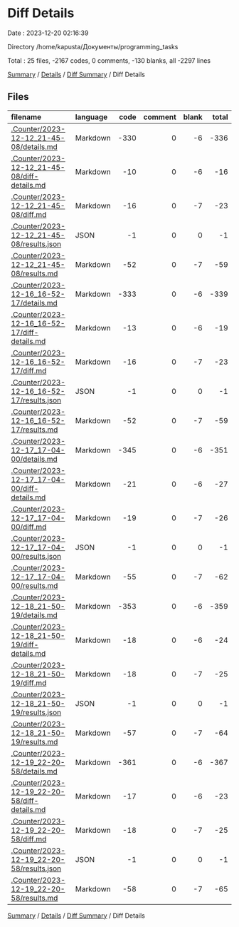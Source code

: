 # Diff Details

Date : 2023-12-20 02:16:39

Directory /home/kapusta/Документы/programming_tasks

Total : 25 files,  -2167 codes, 0 comments, -130 blanks, all -2297 lines

[Summary](results.md) / [Details](details.md) / [Diff Summary](diff.md) / Diff Details

## Files
| filename | language | code | comment | blank | total |
| :--- | :--- | ---: | ---: | ---: | ---: |
| [.Counter/2023-12-12_21-45-08/details.md](/.Counter/2023-12-12_21-45-08/details.md) | Markdown | -330 | 0 | -6 | -336 |
| [.Counter/2023-12-12_21-45-08/diff-details.md](/.Counter/2023-12-12_21-45-08/diff-details.md) | Markdown | -10 | 0 | -6 | -16 |
| [.Counter/2023-12-12_21-45-08/diff.md](/.Counter/2023-12-12_21-45-08/diff.md) | Markdown | -16 | 0 | -7 | -23 |
| [.Counter/2023-12-12_21-45-08/results.json](/.Counter/2023-12-12_21-45-08/results.json) | JSON | -1 | 0 | 0 | -1 |
| [.Counter/2023-12-12_21-45-08/results.md](/.Counter/2023-12-12_21-45-08/results.md) | Markdown | -52 | 0 | -7 | -59 |
| [.Counter/2023-12-16_16-52-17/details.md](/.Counter/2023-12-16_16-52-17/details.md) | Markdown | -333 | 0 | -6 | -339 |
| [.Counter/2023-12-16_16-52-17/diff-details.md](/.Counter/2023-12-16_16-52-17/diff-details.md) | Markdown | -13 | 0 | -6 | -19 |
| [.Counter/2023-12-16_16-52-17/diff.md](/.Counter/2023-12-16_16-52-17/diff.md) | Markdown | -16 | 0 | -7 | -23 |
| [.Counter/2023-12-16_16-52-17/results.json](/.Counter/2023-12-16_16-52-17/results.json) | JSON | -1 | 0 | 0 | -1 |
| [.Counter/2023-12-16_16-52-17/results.md](/.Counter/2023-12-16_16-52-17/results.md) | Markdown | -52 | 0 | -7 | -59 |
| [.Counter/2023-12-17_17-04-00/details.md](/.Counter/2023-12-17_17-04-00/details.md) | Markdown | -345 | 0 | -6 | -351 |
| [.Counter/2023-12-17_17-04-00/diff-details.md](/.Counter/2023-12-17_17-04-00/diff-details.md) | Markdown | -21 | 0 | -6 | -27 |
| [.Counter/2023-12-17_17-04-00/diff.md](/.Counter/2023-12-17_17-04-00/diff.md) | Markdown | -19 | 0 | -7 | -26 |
| [.Counter/2023-12-17_17-04-00/results.json](/.Counter/2023-12-17_17-04-00/results.json) | JSON | -1 | 0 | 0 | -1 |
| [.Counter/2023-12-17_17-04-00/results.md](/.Counter/2023-12-17_17-04-00/results.md) | Markdown | -55 | 0 | -7 | -62 |
| [.Counter/2023-12-18_21-50-19/details.md](/.Counter/2023-12-18_21-50-19/details.md) | Markdown | -353 | 0 | -6 | -359 |
| [.Counter/2023-12-18_21-50-19/diff-details.md](/.Counter/2023-12-18_21-50-19/diff-details.md) | Markdown | -18 | 0 | -6 | -24 |
| [.Counter/2023-12-18_21-50-19/diff.md](/.Counter/2023-12-18_21-50-19/diff.md) | Markdown | -18 | 0 | -7 | -25 |
| [.Counter/2023-12-18_21-50-19/results.json](/.Counter/2023-12-18_21-50-19/results.json) | JSON | -1 | 0 | 0 | -1 |
| [.Counter/2023-12-18_21-50-19/results.md](/.Counter/2023-12-18_21-50-19/results.md) | Markdown | -57 | 0 | -7 | -64 |
| [.Counter/2023-12-19_22-20-58/details.md](/.Counter/2023-12-19_22-20-58/details.md) | Markdown | -361 | 0 | -6 | -367 |
| [.Counter/2023-12-19_22-20-58/diff-details.md](/.Counter/2023-12-19_22-20-58/diff-details.md) | Markdown | -17 | 0 | -6 | -23 |
| [.Counter/2023-12-19_22-20-58/diff.md](/.Counter/2023-12-19_22-20-58/diff.md) | Markdown | -18 | 0 | -7 | -25 |
| [.Counter/2023-12-19_22-20-58/results.json](/.Counter/2023-12-19_22-20-58/results.json) | JSON | -1 | 0 | 0 | -1 |
| [.Counter/2023-12-19_22-20-58/results.md](/.Counter/2023-12-19_22-20-58/results.md) | Markdown | -58 | 0 | -7 | -65 |

[Summary](results.md) / [Details](details.md) / [Diff Summary](diff.md) / Diff Details